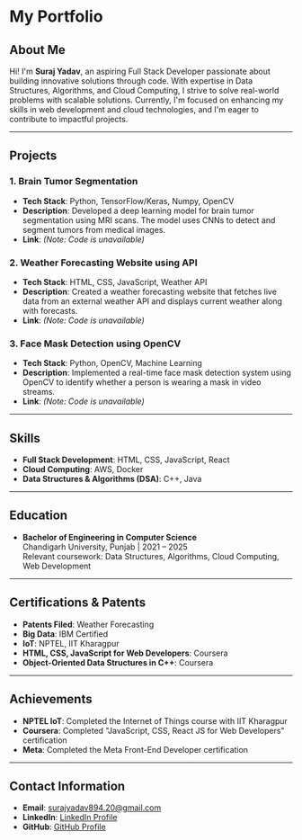 # **My Portfolio**

## **About Me**
Hi! I'm **Suraj Yadav**, an aspiring Full Stack Developer passionate about building innovative solutions through code. With expertise in Data Structures, Algorithms, and Cloud Computing, I strive to solve real-world problems with scalable solutions. Currently, I'm focused on enhancing my skills in web development and cloud technologies, and I'm eager to contribute to impactful projects.

---

## **Projects**

### 1. **Brain Tumor Segmentation**
- **Tech Stack**: Python, TensorFlow/Keras, Numpy, OpenCV
- **Description**: Developed a deep learning model for brain tumor segmentation using MRI scans. The model uses CNNs to detect and segment tumors from medical images.
- **Link**: *(Note: Code is unavailable)*

### 2. **Weather Forecasting Website using API**
- **Tech Stack**: HTML, CSS, JavaScript, Weather API
- **Description**: Created a weather forecasting website that fetches live data from an external weather API and displays current weather along with forecasts.
- **Link**: *(Note: Code is unavailable)*

### 3. **Face Mask Detection using OpenCV**
- **Tech Stack**: Python, OpenCV, Machine Learning
- **Description**: Implemented a real-time face mask detection system using OpenCV to identify whether a person is wearing a mask in video streams.
- **Link**: *(Note: Code is unavailable)*

---

## **Skills**
- **Full Stack Development**: HTML, CSS, JavaScript, React
- **Cloud Computing**: AWS, Docker
- **Data Structures & Algorithms (DSA)**: C++, Java

---

## **Education**
- **Bachelor of Engineering in Computer Science**  
  Chandigarh University, Punjab | 2021 – 2025  
  Relevant coursework: Data Structures, Algorithms, Cloud Computing, Web Development

---

## **Certifications & Patents**
- **Patents Filed**:  Weather Forecasting
- **Big Data**: IBM Certified
- **IoT**: NPTEL, IIT Kharagpur
- **HTML, CSS, JavaScript for Web Developers**: Coursera
- **Object-Oriented Data Structures in C++**: Coursera

---

## Achievements

- **NPTEL IoT**: Completed the Internet of Things course with IIT Kharagpur
- **Coursera**: Completed "JavaScript, CSS, React JS for Web Developers" certification
- **Meta**: Completed the Meta Front-End Developer certification

---

## **Contact Information**
- **Email**: surajyadav894.20@gmail.com  
- **LinkedIn**: [LinkedIn Profile](https://www.linkedin.com/in/surajyadav)  
- **GitHub**: [GitHub Profile](https://github.com/surajyadav)   
